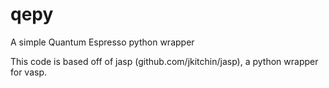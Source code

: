 qepy
====

A simple Quantum Espresso python wrapper

This code is based off of jasp (github.com/jkitchin/jasp), a python wrapper for vasp.
